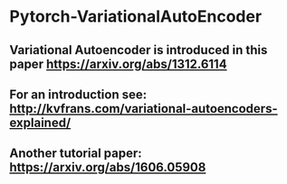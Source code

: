 # Pytorch-VariationalAutoEncoder
## Variational Autoencoder is introduced in this paper https://arxiv.org/abs/1312.6114
## For an introduction see: http://kvfrans.com/variational-autoencoders-explained/
## Another tutorial paper: https://arxiv.org/abs/1606.05908
